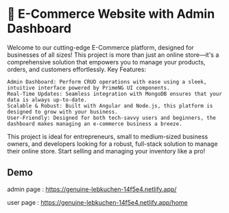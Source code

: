 
# 🛒 E-Commerce Website with Admin Dashboard

Welcome to our cutting-edge E-Commerce platform, designed for businesses of all sizes! This project is more than just an online store—it's a comprehensive solution that empowers you to manage your products, orders, and customers effortlessly.
Key Features:

    Admin Dashboard: Perform CRUD operations with ease using a sleek, intuitive interface powered by PrimeNG UI components.
    Real-Time Updates: Seamless integration with MongoDB ensures that your data is always up-to-date.
    Scalable & Robust: Built with Angular and Node.js, this platform is designed to grow with your business.
    User-Friendly: Designed for both tech-savvy users and beginners, the dashboard makes managing an e-commerce business a breeze.

This project is ideal for entrepreneurs, small to medium-sized business owners, and developers looking for a robust, full-stack solution to manage their online store. Start selling and managing your inventory like a pro!

## Demo

admin page : https://genuine-lebkuchen-14f5e4.netlify.app/

user page : https://genuine-lebkuchen-14f5e4.netlify.app/home

